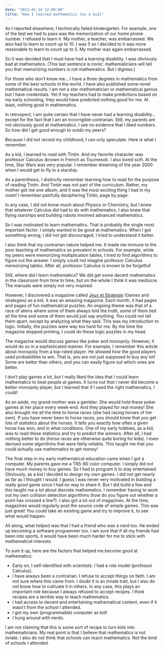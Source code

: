 ```yaml
---
date: "2013-01-14 12:00:00"
title: "How I learned mathematics (as a kid)"
---
```




As I reported elsewhere, I technically failed kindergarten. For example, one of the test we had to pass was the memorization of our home phone number. I refused to learn it. My mother, a teacher, was embarrassed. We also had to learn to count up to 10. I was 5 so I decided to it was more reasonable to learn to count up to 5. My mother was again embarrassed.

So it was decided that I must have had a learning disability. I was obviously bad at mathematics. (This last sentence is ironic: mathematicians will tell you that memorizing numbers is not mathematics. But I digress.)

For those who don&rsquo;t know me&hellip; I have a three degrees in mathematics from some of the best schools in the world. I have also published some novel mathematical results. I am not a star mathematician or mathematical genius but I have credentials. Yet if my teachers had to make predictions based on my early schooling, they would have predicted nothing good for me. At least, nothing good in mathematics.

In retrospect, I am quite certain that I have never had a learning disability&hellip; except for the fact that I am an incorrigible contrarian. Still, my parents are not obviously good at mathematics. I see no evidence that I liked numbers. So how did I get good enough to outdo my peers?

Because I did not record my childhood, I can only speculate. Here is what I remember.

As a kid, I learned to read with Tintin. And my favorite character was professor Calculus (known in French as Tournesol). I also loved scifi. At the time, Star Wars was very popular. I remember dreaming of the year 2000 when I would get to fly in a starship.

As a parenthesis, I distinctly remember learning how to read for the purpose of reading Tintin. And Tintin was not part of the curriculum. Rather, my mother got me one album, and it was the most exciting thing I had in my room! I remember painfully deciphering Tintin, page by page.

In any case, I did not know much about Physics or Chemistry, but I knew that whatever Calculus did had to do with mathematics. I also knew that flying starships and building robots involved advanced mathematics.

So I was motivated to learn mathematics. That is probably the single most important factor. I simply wanted to be good at mathematics. When I got something wrong, I did not get discouraged, I tried to understand it better.

I also think that my contrarian nature helped me. It made me immune to the poor teaching of mathematics so prevalent in schools. For example, while my peers were memorizing multiplication tables, I tried to find algorithms to figure out the answer. I simply could not imagine professor Calculus memorizing tables. After all, professor Calculus is known to be forgetful!

Still, where did I learn mathematics? We did get some decent mathematics in the classroom from time to time, but on the whole I think it was mediocre. The manuals were simply not very inspired.

However, I discovered a magazine called [Jeux et Strategie](https://fr.wikipedia.org/wiki/Jeux_et_Strat%C3%A9gie) (Games and strategies) as a kid. It was an amazing magazine. Each month, it had pages and pages of fun mathematical puzzles. An ongoing theme was that of a race of aliens where some of them always told the truth, some of them lied all the time and some of them would just say anything. You could not tell them apart, except by analyzing what they said. This was my introduction to logic. Initially, the puzzles were way too hard for me. By the time the magazine stopped printing, I could do these logic puzzles in my head.

The magazine would discuss games like poker and monopoly. However, it would do so in a sophisticated manner. For example, I remember this article about monopoly from a top-rated player. He showed how the good players used probabilities to win. That is, you are not just supposed to buy any lot! Some are better than others, and you can easily figure out which ones are better.

I don&rsquo;t play games a lot, but I really liked the idea that I could learn mathematics to beat people at games. It turns out that I never did become a better monopoly player, but I learned that if I used the right mathematics, I could!

As an aside, my grand-mother was a gambler. She would hold these poker games at her place every week-end. And they played for real money! She also brought me all the time to horse races (she had racing horses of her own). If you have never been to horse races, you should know that you get lots of statistics about the horses. It tells you exactly how often a given horse has won, and in what conditions. One of my early hobbies, as a kid, was to read these statistics and try to predict the winners. After all, I had nothing better to do (horse races are otherwise quite boring for kids). I even devised some algorithms that were fairly reliable. This taught me that you could actually use mathematics to get money!

The final step in my early mathematical education came when I got a computer. My parents gave me a TRS-80 color computer. I simply did not have much money to buy games. So I had to program it to stay entertained. Obviously, as a kid I decided to design my own games. I did not get nearly as far as I thought I would. I guess I was never very motivated in building a really good game since I had no way to share it. But I did build a few and this taught me a lot about discrete mathematics. I remember having to work out my own collision detection algorithms (how do you figure out whether a point has crossed a line?). I also got a lot out of magazines. At the time, magazines would regularly post the source code of simple games. This was just great! You could take an existing game and try to improve it, to see what would happen.

All along, what helped was that I had a friend who was a nerd too. He ended up becoming a software programmer too. I am sure that if all my friends had been into sports, it would have been much harder for me to stick with mathematical interests.

To sum it up, here are the factors that helped me become good at mathematics:

- Early on, I self-identified with scientists. I had a role model (professor Calculus).
- I have always been a contrarian: I refuse to accept things on faith. I am not sure where this came from. I doubt it is an innate trait, but I also do not know how to cultivate it in others. In any case, this plays an important role because I always refused to accept recipes. I think recipes are a terrible way to teach mathematics.
- I had access to decent and entertaining mathematical content, even if it wasn&rsquo;t from the school I attended.
- I got my own (programmable) computer as kid!
- I hung around with nerds.


I am not claiming that this is some sort of recipe to turn kids into mathematicians. My real point is that I believe that mathematics is not innate. I also do not think that schools can teach mathematics. Not the kind of schools I attended.

